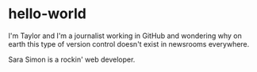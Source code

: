 # hello-world


I'm Taylor and I'm a journalist working in GitHub and wondering why on earth this type of version control doesn't exist in newsrooms everywhere.

Sara Simon is a rockin' web developer.
